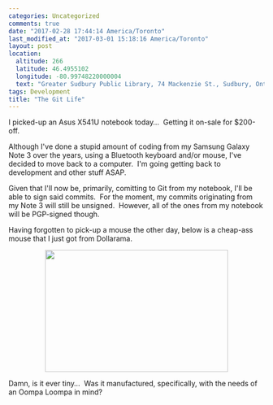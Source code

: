 ```yaml
---
categories: Uncategorized
comments: true
date: "2017-02-28 17:44:14 America/Toronto"
last_modified_at: "2017-03-01 15:18:16 America/Toronto"
layout: post
location:
  altitude: 266
  latitude: 46.4955102
  longitude: -80.99748220000004
  text: "Greater Sudbury Public Library, 74 Mackenzie St., Sudbury, Ontario, P3C 4X8, Canada"
tags: Development
title: "The Git Life"
---
```


I picked-up an Asus X541U notebook today&hellip;&nbsp; Getting it on-sale for $200-off.

Although I've done a stupid amount of coding from my Samsung Galaxy Note 3 over the years, using a Bluetooth keyboard and/or mouse, I've decided to move
back to a computer.&nbsp; I'm going getting back to development and other stuff ASAP.

Given that I'll now be, primarily, comitting to Git from my notebook, I'll be able to sign said commits.&nbsp; For the moment, my commits originating from
my Note 3 will still be unsigned.&nbsp; However, all of the ones from my notebook will be PGP-signed though.

Having forgotten to pick-up a mouse the other day, below is a cheap-ass mouse that I just got from Dollarama.

<a href="{{ site.uri.assets }}/blog/2017/02/28/the-git-life/2017-03-01_09-44-00_03-02.jpeg" target="_blank" title="">
  <img alt="" height="240" src="{{ site.uri.assets }}/blog/2017/02/28/the-git-life/2017-03-01_09-44-00_360x240.jpg" style="border: 0px; display: block; margin-left: auto; margin-right: auto;" width="360" />
</a>

Damn, is it ever tiny&hellip;&nbsp; Was it manufactured, specifically, with the needs of an Oompa Loompa in mind?
